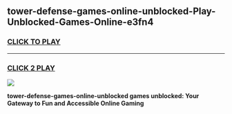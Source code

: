 
## tower-defense-games-online-unblocked-Play-Unblocked-Games-Online-e3fn4
<h3>
<a href="https://premium76.site?title=tower-defense-games-online-unblocked&ref=25A">CLICK TO PLAY</a></h3>
<hr>

<h3>
<a href="https://premium76.site?title=tower-defense-games-online-unblocked&ref=25A">CLICK 2 PLAY</a>
  
</h3>

<a href="https://premium76.site?title=tower-defense-games-online-unblocked&ref=25A"><img src="https://clearcache.store/games.png"></a>


**tower-defense-games-online-unblocked games unblocked: Your Gateway to Fun and Accessible Online Gaming**
